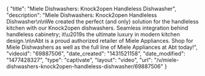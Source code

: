 {
    "title": "Miele Dishwashers: Knock2open Handleless Dishwasher",
    "description": "Miele Dishwashers: Knock2open Handleless Dishwasher\n\nWe created the perfect (and only) solution for the handleless kitchen with our Knock2open dishwashers. Seamless integration behind handleless cabinetry; it\u2019s the ultimate luxury in modern kitchen design.\n\nAbt is a proud authorized retailer of Miele Appliances. Shop for Miele Dishwashers as well as the full line of Miele Appliances at Abt today!",
    "videoid": "69887506",
    "date_created": "1431521158",
    "date_modified": "1477428327",
    "type": "captivate",
    "layout": "video",
    "url": "\/v\/miele-dishwashers-knock2open-handleless-dishwasher\/69887506"
}